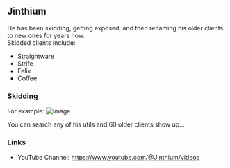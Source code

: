 ## Jinthium

He has been skidding, getting exposed, and then renaming his older clients to new ones for years now.\
Skidded clients include:
- Straightware
- Strife
- Felix
- Coffee

### Skidding
For example:
![image](https://user-images.githubusercontent.com/93102482/208989225-ac58bb05-4884-4418-8d50-7648e768a082.png)

You can search any of his utils and 60 older clients show up...

### Links
- YouTube Channel: https://www.youtube.com/@Jinthium/videos